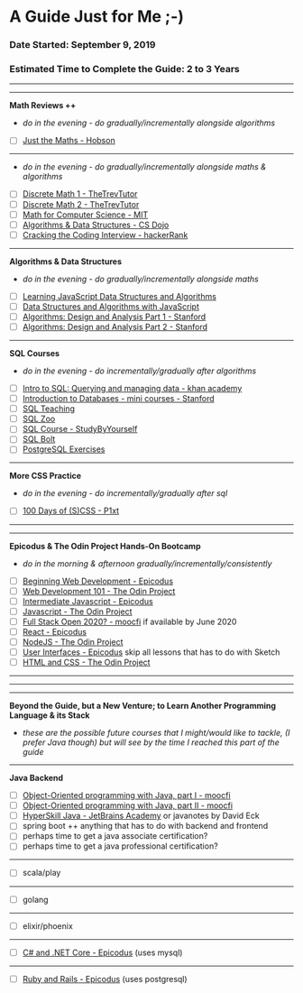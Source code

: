 # A Guide Just for Me ;-)
### Date Started: September 9, 2019
### Estimated Time to Complete the Guide: 2 to 3 Years
---
---
**Math Reviews ++**
- _do in the evening - do gradually/incrementally alongside algorithms_
- [ ]  [Just the Maths - Hobson](https://archive.uea.ac.uk/jtm/contents.htm)
--- 
- _do in the evening - do gradually/incrementally alongside maths & algorithms_
- [ ]  [Discrete Math 1 - TheTrevTutor](https://www.youtube.com/playlist?list=PLDDGPdw7e6Ag1EIznZ-m-qXu4XX3A0cIz)
- [ ]  [Discrete Math 2 - TheTrevTutor](https://www.youtube.com/playlist?list=PLDDGPdw7e6Aj0amDsYInT_8p6xTSTGEi2)
- [ ]  [Math for Computer Science - MIT](https://www.youtube.com/playlist?list=PLUl4u3cNGP60UlabZBeeqOuoLuj_KNphQ)
- [ ]  [Algorithms & Data Structures - CS Dojo](https://www.youtube.com/playlist?list=PLBZBJbE_rGRV8D7XZ08LK6z-4zPoWzu5H)
- [ ]  [Cracking the Coding Interview - hackerRank](https://www.youtube.com/playlist?list=PLOuZYwbmgZWXvkghUyMLdI90IwxbNCiWK)
---
**Algorithms & Data Structures**
- _do in the evening - do gradually/incrementally alongside maths_
- [ ]  [Learning JavaScript Data Structures and Algorithms](https://www.amazon.com/Learning-JavaScript-Data-Structures-Algorithms-ebook/dp/B01C2XX8Y2/ref=sr_1_3?keywords=learning+algorithms+in+javascript&qid=1568738494&s=books&sr=1-3)
- [ ]  [Data Structures and Algorithms with JavaScript](https://www.amazon.com/Data-Structures-Algorithms-JavaScript-approaches-ebook/dp/B00IV3J23Y/ref=sr_1_6?keywords=learning+algorithms+in+javascript&qid=1568738526&s=books&sr=1-6)
- [ ]  [Algorithms: Design and Analysis Part 1 - Stanford](https://lagunita.stanford.edu/courses/course-v1:Engineering+Algorithms1+SelfPaced/about)
- [ ]  [Algorithms: Design and Analysis Part 2 - Stanford](https://lagunita.stanford.edu/courses/course-v1:Engineering+Algorithms2+SelfPaced/about)
---
**SQL Courses**
- _do in the evening - do incrementally/gradually after algorithms_
- [ ]  [Intro to SQL: Querying and managing data - khan academy](https://www.khanacademy.org/computing/computer-programming/sql)
- [ ]  [Introduction to Databases - mini courses - Stanford](https://lagunita.stanford.edu/courses/DB/2014/SelfPaced/about)
- [ ]  [SQL Teaching](https://www.sqlteaching.com/)
- [ ]  [SQL Zoo](https://sqlzoo.net/)
- [ ]  [SQL Course - StudyByYourself](http://studybyyourself.com/seminar/sql/course/?lang=en)
- [ ]  [SQL Bolt](https://sqlbolt.com/)
- [ ]  [PostgreSQL Exercises](https://pgexercises.com/)
---
**More CSS Practice**
- _do in the evening - do incrementally/gradually after sql_
- [ ]  [100 Days of (S)CSS - P1xt](https://codepen.io/collection/AVPPQq/)
---
---
**Epicodus & The Odin Project Hands-On Bootcamp**
- _do in the morning & afternoon gradually/incrementally/consistently_
- [ ]  [Beginning Web Development - Epicodus](https://www.learnhowtoprogram.com/introduction-to-programming) 
- [ ]  [Web Development 101 - The Odin Project](https://www.theodinproject.com/courses/web-development-101) 
- [ ]  [Intermediate Javascript - Epicodus](https://www.learnhowtoprogram.com/intermediate-javascript) 
- [ ]  [Javascript - The Odin Project](https://www.theodinproject.com/courses/javascript)
- [ ]  [Full Stack Open 2020? - moocfi](https://www.mooc.fi/en/) if available by June 2020 
- [ ]  [React - Epicodus](https://www.learnhowtoprogram.com/react)
- [ ]  [NodeJS - The Odin Project](https://www.theodinproject.com/courses/nodejs)
- [ ]  [User Interfaces - Epicodus](https://www.learnhowtoprogram.com/user-interfaces) skip all lessons that has to do with Sketch
- [ ]  [HTML and CSS - The Odin Project](https://www.theodinproject.com/courses/html5-and-css3)
---
---
---
**Beyond the Guide, but a New Venture; to Learn Another Programming Language & its Stack**
- _these are the possible future courses that I might/would like to tackle, (I prefer Java though) but will see by the time I reached this part of the guide_
---
**Java Backend**
- [ ]  [Object-Oriented programming with Java, part I - moocfi](http://moocfi.github.io/courses/2013/programming-part-1/material.html)
- [ ]  [Object-Oriented programming with Java, part II - moocfi](http://moocfi.github.io/courses/2013/programming-part-2/material.html)
- [ ]  [HyperSkill Java - JetBrains Academy](https://hi.hyperskill.org/projects3) or javanotes by David Eck 
- [ ]  spring boot ++ anything that has to do with backend and frontend
- [ ]  perhaps time to get a java associate certification?
- [ ]  perhaps time to get a java professional certification?
---
- [ ]  scala/play
---
- [ ]  golang
---
- [ ]  elixir/phoenix
---
- [ ]  [C# and .NET Core - Epicodus](https://www.learnhowtoprogram.com/c-and-net) (uses mysql)
---
- [ ]  [Ruby and Rails - Epicodus](https://www.learnhowtoprogram.com/ruby-and-rails) (uses postgresql)
